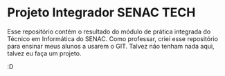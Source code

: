 # Projeto Integrador SENAC TECH

Esse repositório contém o resultado do módulo de prática integrada do Técnico em Informática do SENAC.
Como professar, criei esse repositório para ensinar meus alunos a usarem o GIT.
Talvez não tenham nada aqui, talvez eu faça um projeto.

:D
